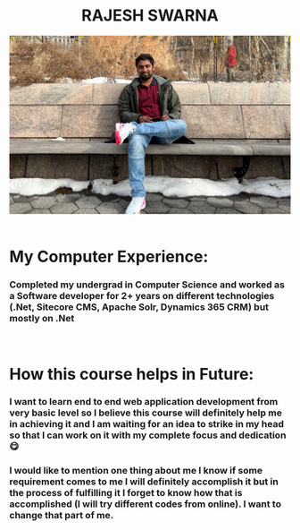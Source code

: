 # <center> RAJESH SWARNA </center>

<center> <img src="Client/assets/images/Rajesh.jpg" alt="Rajesh image" width="800"/> </center>

<!-- ![Image!](/assets/images/Rajesh.jpg "Rajesh Image")  -->

<br >

# My Computer Experience:
### Completed my undergrad in Computer Science and worked as a Software developer for 2+ years on different technologies (.Net, Sitecore CMS, Apache Solr, Dynamics 365 CRM) but mostly on .Net

<br >

# How this course helps in Future:

### I want to learn end to end web application development from very basic level so I believe this course will definitely help me in achieving it and I am waiting for an idea to strike in my head so that I can work on it with my complete focus and dedication😋

### I would like to mention one thing about me I know if some requirement comes to me I will definitely accomplish it but in the process of fulfilling it I forget to know how that is accomplished (I will try different codes from online). I want to change that part of me.
